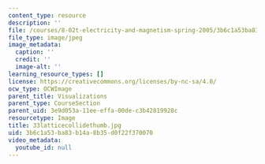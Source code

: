 ```yaml
---
content_type: resource
description: ''
file: /courses/8-02t-electricity-and-magnetism-spring-2005/3b6c1a53ba83b14a8b35d0f22f370070_33latticecollidethumb.jpg
file_type: image/jpeg
image_metadata:
  caption: ''
  credit: ''
  image-alt: ''
learning_resource_types: []
license: https://creativecommons.org/licenses/by-nc-sa/4.0/
ocw_type: OCWImage
parent_title: Visualizations
parent_type: CourseSection
parent_uid: 3e9d053a-11ee-effa-00de-c3b42819928c
resourcetype: Image
title: 33latticecollidethumb.jpg
uid: 3b6c1a53-ba83-b14a-8b35-d0f22f370070
video_metadata:
  youtube_id: null
---
```

